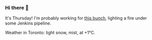 ### Hi there :wave:

It's Thursday! I'm probably working for [this bunch](https://github.com/kohofinancial), lighting a fire under some Jenkins pipeline.

Weather in Toronto: light snow, mist, at +1°C.
